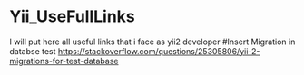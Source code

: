 # Yii_UseFullLinks
I will put here all useful links that i face as yii2 developer
#Insert Migration in databse test
https://stackoverflow.com/questions/25305806/yii-2-migrations-for-test-database
